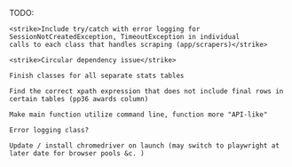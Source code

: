 TODO:

    <strike>Include try/catch with error logging for SessionNotCreatedException, TimeoutException in individual
    calls to each class that handles scraping (app/scrapers)</strike>

    <strike>Circular dependency issue</strike>

    Finish classes for all separate stats tables

    Find the correct xpath expression that does not include final rows in certain tables (pp36 awards column)

    Make main function utilize command line, function more "API-like"

    Error logging class?

    Update / install chromedriver on launch (may switch to playwright at later date for browser pools &c. )
